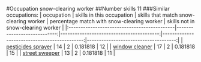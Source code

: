 #Occupation snow-clearing worker
##Number skills 11
###Similar occupations:
| occupation                                  |   skills in this occupation |   skills that match snow-clearing worker |   percentage match with snow-clearing worker |   skills not in snow-clearing worker |
|:--------------------------------------------|----------------------------:|-----------------------------------------:|---------------------------------------------:|-------------------------------------:|
| [pesticides sprayer](pesticides_sprayer.md) |                          14 |                                        2 |                                     0.181818 |                                   12 |
| [window cleaner](window_cleaner.md)         |                          17 |                                        2 |                                     0.181818 |                                   15 |
| [street sweeper](street_sweeper.md)         |                          13 |                                        2 |                                     0.181818 |                                   11 |
